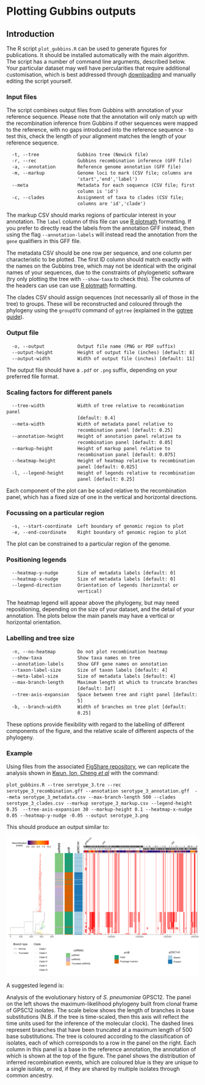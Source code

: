 # Plotting Gubbins outputs

## Introduction

The R script `plot_gubbins.R` can be used to generate figures for publications. It should be installed automatically with the main algorithm. The script has a number of command line arguments, described below. Your particular dataset may well have percularities that require additional customisation, which is best addressed through [downloading](../R/scripts/plot_gubbins.R) and manually editing the script yourself.

### Input files

The script combines output files from Gubbins with annotation of your reference sequence. Please note that the annotation will only match up with the recombination inference from Gubbins if other sequences were mapped to the reference, with no gaps introduced into the reference sequence - to test this, check the length of your alignment matches the length of your reference sequence.

```
  -t, --tree              Gubbins tree (Newick file)
  -r, --rec               Gubbins recombination inference (GFF file)
  -a, --annotation        Reference genome annotation (GFF file)
  -m, --markup            Genome loci to mark (CSV file; columns are
                          'start','end','label')
  --meta                  Metadata for each sequence (CSV file; first
                          column is 'id')
  -c, --clades            Assignment of taxa to clades (CSV file;
                          columns are 'id','clade')
```

The markup CSV should marks regions of particular interest in your annotation. The `label` column of this file can use [R plotmath](https://stat.ethz.ch/R-manual/R-devel/library/grDevices/html/plotmath.html) formatting. If you prefer to directly read the labels from the annotation GFF instead, then using the flag `--annotation-labels` will instead read the annotation from the `gene` qualifiers in this GFF file.

The metadata CSV should be one row per sequence, and one column per characteristic to be plotted. The first ID column should match exactly with the names on the Gubbins tree, which may not be identical with the original names of your sequences, due to the constraints of phylogenetic software (try only plotting the tree with `--show-taxa` to check this). The columns of the headers can use can use [R plotmath](https://stat.ethz.ch/R-manual/R-devel/library/grDevices/html/plotmath.html) formatting.

The clades CSV should assign sequences (not necessarily all of those in the tree) to groups. These will be reconstructed and coloured through the phylogeny using the `groupOTU` command of `ggtree` (explained in the [ggtree guide](https://yulab-smu.top/treedata-book/chapter4.html)).

### Output file

```
  -o, --output            Output file name (PNG or PDF suffix)
  --output-height         Height of output file (inches) [default: 8]
  --output-width          Width of output file (inches) [default: 11]

```

The output file should have a `.pdf` or `.png` suffix, depending on your preferred file format.

### Scaling factors for different panels

```
  --tree-width            Width of tree relative to recombination panel
                          [default: 0.4]
  --meta-width            Width of metadata panel relative to
                          recombination panel [default: 0.25]
  --annotation-height     Height of annotation panel relative to
                          recombination panel [default: 0.05]
  --markup-height         Height of markup panel relative to
                          recombination panel [default: 0.075]
  --heatmap-height        Height of heatmap relative to recombination
                          panel [default: 0.025]
  -l, --legend-height     Height of legends relative to recombination
                          panel [default: 0.25]

```

Each component of the plot can be scaled relative to the recombination panel, which has a fixed size of one in the vertical and horizontal directions.

### Focussing on a particular region

```
  -s, --start-coordinate  Left boundary of genomic region to plot
  -e, --end-coordinate    Right boundary of genomic region to plot
```

The plot can be constrained to a particular region of the genome.

### Positioning legends

```
  --heatmap-y-nudge       Size of metadata labels [default: 0]
  --heatmap-x-nudge       Size of metadata labels [default: 0]
  --legend-direction      Orientation of legends (horizontal or
                          vertical)
```

The heatmap legend will appear above the phylogeny, but may need repositioning, depending on the size of your dataset, and the detail of your annotation. The plots below the main panels may have a vertical or horizontal orientation.

### Labelling and tree size

```
  -n, --no-heatmap        Do not plot recombination heatmap
  --show-taxa             Show taxa names on tree
  --annotation-labels     Show GFF gene names on annotation
  --taxon-label-size      Size of taxon labels [default: 4]
  --meta-label-size       Size of metadata labels [default: 4]
  --max-branch-length     Maximum length at which to truncate branches
                          [default: Inf]
  --tree-axis-expansion   Space between tree and right panel [default:
                          5]
  -b, --branch-width      Width of branches on tree plot [default:
                          0.25]
```

These options provide flexibility with regard to the labelling of different components of the figure, and the relative scale of different aspects of the phylogeny.

### Example

Using files from the associated [FigShare repository](https://dx.doi.org/10.6084/m9.figshare.24117117), we can replicate the analysis shown in [Kwun, Ion, Cheng *et al*](https://genomemedicine.biomedcentral.com/articles/10.1186/s13073-022-01147-2) with the command:

```
plot_gubbins.R --tree serotype_3.tre --rec serotype_3_recombination.gff --annotation serotype_3_annotation.gff  --meta serotype_3_metadata.csv --max-branch-length 500 --clades serotype_3_clades.csv --markup serotype_3_markup.csv --legend-height 0.35  --tree-axis-expansion 30 --markup-height 0.1 --heatmap-x-nudge 0.05 --heatmap-y-nudge -0.05 --output serotype_3.png
```

This should produce an output similar to:

![](serotype_3.png)

A suggested legend is:

Analysis of the evolutionary history of *S. pneumoniae* GPSC12. The panel on the left shows the maximum-likelihood phylogeny built from clonal frame of GPSC12 isolates. The scale below shows the length of branches in base substitutions (N.B. if the tree is time-scaled, then this axis will reflect the time units used for the inference of the molecular clock). The dashed lines represent branches that have been truncated at a maximum length of 500 base substitutions. The tree is coloured according to the classification of isolates, each of which corresponds to a row in the panel on the right. Each column in this panel is a base in the reference annotation, the annotation of which is shown at the top of the figure. The panel shows the distribution of inferred recombination events, which are coloured blue is they are unique to a single isolate, or red, if they are shared by multiple isolates through common ancestry.
